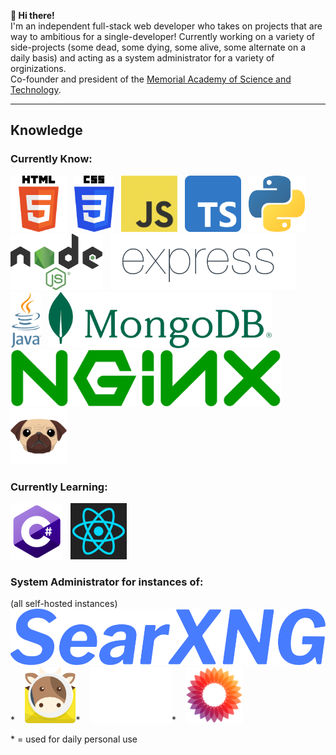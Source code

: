 **👋 Hi there!**<br>
I'm an independent full-stack web developer who takes on projects that are way to ambitious for a single-developer!
Currently working on a variety of side-projects (some dead, some dying, some alive, some alternate on a daily basis) and acting as a system administrator for a variety of orginizations.<br>
Co-founder and president of the [Memorial Academy of Science and Technology](https://memorialacademy.org).
<br>
<hr>

## Knowledge

### Currently Know:<br>
<img src="img/HTML_Logo.png" alt="HTML" height="90">&nbsp;&nbsp;
<img src="img/CSS_Logo.png" alt="CSS" height="90">&nbsp;&nbsp;
<img src="img/JS_Logo.png" alt="JavaScript" height="90">&nbsp;&nbsp;
<img src="img/TS_Logo.png" alt="TypeScript" height="90">&nbsp;&nbsp;
<img src="img/Python_Logo.png" alt="Python" height="90">&nbsp;&nbsp;
<img src="img/NodeJS_Logo.png" alt="NodeJS" height="90">&nbsp;&nbsp;
<img src="img/Expressjs.png" alt="ExpressJS" height="90">&nbsp;&nbsp;
<img src="img/java.png" alt="java" height="90">&nbsp;&nbsp;
<img src="img/mongo.png" alt="MongoDB" height="90">&nbsp;&nbsp;
<img src="img/nginx.png" alt="NGINX" height="90">&nbsp;&nbsp;
<img src="img/pug.png" alt="Pug" height="90">&nbsp;&nbsp;
<br>

### Currently Learning:<br>
<img src="img/c-sharp_Logo.png" alt="C#" height="90">&nbsp;&nbsp;
<img src="img/react.png" alt="react" height="90">&nbsp;&nbsp;

### System Administrator for instances of:<br>
(all self-hosted instances)<br>
[<img src="img/searxng.svg" alt="SearxNG" height="90">](https://docs.searxng.org)* &nbsp;&nbsp;
[<img src="img/mailcow.svg" alt="mailcow" height="90">](https://docs.mailcow.email/)* &nbsp;&nbsp;
[<img src="img/nextcloud_white.svg" alt="Nextcloud" height="90">](https://nextcloud.com/)* &nbsp;&nbsp;
[<img src="img/mediawiki.svg" alt="MediaWiki" height="90">](https://www.mediawiki.org/wiki/MediaWiki)&nbsp;&nbsp;

\* =  used for daily personal use